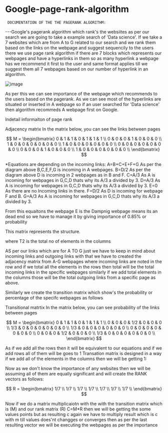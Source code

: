 # Google-page-rank-algorithm 
     DOCUMENTATION OF THE THE PAGERANK ALGORITHM: 

---Google's pagerank algorithm which rank's the websiites as per our search we are going to take a example search of 'Data science'.
If we take a 7 websites which are from A to G related to our search and we rank them based on the links on the webpage and suggest sequencily to the users there we use page rank algorithm if there are 7 blocks
which represents our webpages and have a hyperlinks in them so as  many hyperlink a webpage has we recommend it first to the user and same format applies till we suggest them all 7 webpages based on our number of hyperlink in an algorithm.

![image](https://github.com/user-attachments/assets/7ddce9f5-127f-4581-9b08-b75c6e6121ff)

As per this we can see importance of the webpage which recommends to the users based on the pagerank. As we can see most of the hyperlinks are situated or inserted in A webpage so if an user searched for 'Data science' then algorithm recommeds A webpage first on Google.

Indetail informaiton of page rank


 Adjacency matrix
In the matrix below, you can see the links between pages

$$
M = \begin{bmatrix}
   0 & 1 & 1 & 0 & 1 & 1 & 1 \\
   0 & 0 & 0 & 1 & 0 & 0 & 0 \\
   1 & 0 & 0 & 0 & 0 & 0 & 0 \\
   1 & 0 & 0 & 0 & 0 & 0 & 0 \\
   0 & 0 & 0 & 0 & 0 & 0 & 0 \\
   0 & 0 & 0 & 1 & 0 & 0 & 0 \\
   1 & 0 & 0 & 0 & 0 & 0 & 0 \\
\end{bmatrix}
$$

*Equations are depending on the incoming links:
A=B+C+E+F+G   As per  the diagram above B,C,E,F,G is incoming in  A webpages.
B=D/2         As per  the diagram above D is incoming in  2 webpages as in B and F.
C=A/3         As  A is incoming for webpages in G,C,D thats why its A/3 a divided by 3.
D=A/3         As  A is incoming for webpages in G,C,D thats why its A/3 a divided by 3.
E=0           As there are no Incoming links in there.
F=D/2         As D is incoming for webpage F and  B.
G=A/3         As  A is incoming for webpages in G,C,D thats why its A/3 a divided by 3.

From this equaitons the webpage E is the Dampnig webpage means its an dead end so we have to manage it by giving importance of 0.85% or probability

This matrix represents the structure.

where T2 is the total no of elements in the columns
 
AS per our links which are for A TO G just we have to keep in mind about incoming links and outgoing links with that we have to created the adjacency matrix from A-G webpages  where incoming links are noted in
the row and if we total all the elements in the rows then total will be the total incoming links in the specific webpages similarly if we add total elements in the  columns those will be the  total outgoing links
from a specific page as above. 

Similarly we create the transition matrix which show's the probability or percentage of the specifc webpages as follows

 Transitional matrtix
In the matrix below, you can see probability of the links between pages

$$
M = \begin{bmatrix}  
  0   &  1 &  1  &  0  & 1 & 1 & 1 \\                    
  0   &  0 &  0  & 1/2 & 0 & 0 & 0 \\
  1/3 &  0 &  0  &  0  & 0 & 0 & 0 \\
  1/3 &  0 &  0  &  0  & 0 & 0 & 0 \\
  0   &  0 &  0  &  0  & 0 & 0 & 0 \\
  0   &  0 &  0  & 1/2 & 0 & 0 & 0 \\
  1/3 &  0 &  0  &  0  & 0 & 0 & 0 \\
\end{bmatrix}
$$

As if we add all the  rows then it will be equivalent to our equations and if we add rows all of them will be goes to 1 
Transation matrix is designed in a way if we add all of the elements in the columns then we will be getting 1:

Now as we don't know the importance of any websites then we will be assuming all of them are equally significant and will create the RANK vectors as follows:

$$
R = \begin{bmatrix} 
  1/7 \\
  1/7 \\
  1/7 \\
  1/7 \\
  1/7 \\
  1/7 \\
  1/7 \\
\end{bmatrix}
$$

Now if we do a matrix multiplicaiotn with the with the transition matrix which is (M) and our rank matrix (R)
C=M*R    then we will be getting the some values points but as resulting c again we have to multiply result which is c with m till values does'nt changges or converges then as per the last resulting vector we will be executing the webpages as per the importance
